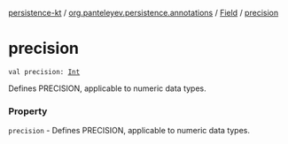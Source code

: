 [persistence-kt](../../index.md) / [org.panteleyev.persistence.annotations](../index.md) / [Field](index.md) / [precision](.)

# precision

`val precision: `[`Int`](https://kotlinlang.org/api/latest/jvm/stdlib/kotlin/-int/index.html)

Defines PRECISION, applicable to numeric data types.

### Property

`precision` - Defines PRECISION, applicable to numeric data types.